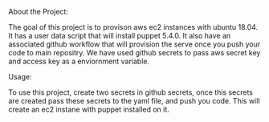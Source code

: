 About the Project:

The goal of this project is to provison aws ec2 instances with ubuntu 18.04. It has a user data script that will install puppet 5.4.0.  It also have an associated github workflow that will provision the serve once you push your code to main repositry. We have used github secrets to pass aws secret key and access key as a enviornment variable. 

Usage:

To use this project, create two secrets in github secrets, once this secrets are created pass these secrets to the yaml file, and push you code. This will create an ec2 instane with puppet installed on it.
